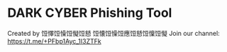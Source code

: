# DARK CYBER Phishing Tool

Created by 饾懌饾懆饾懝饾懖 饾懐饾懆饾應饾懖饾懍饾懝
Join our channel: https://t.me/+PFbp1Ayc_1I3ZTFk
